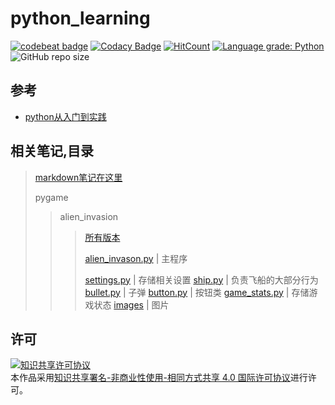# python_learning

[![codebeat badge](https://codebeat.co/badges/bf3900ea-462e-4f15-bf8a-aec678a07223)](https://codebeat.co/projects/github-com-chenboshuo-python_learning-master)
[![Codacy Badge](https://api.codacy.com/project/badge/Grade/b3d5173006a44aa28b9fd77252584c25)](https://www.codacy.com/app/chenboshuo/python_learning?utm_source=github.com&amp;utm_medium=referral&amp;utm_content=chenboshuo/python_learning&amp;utm_campaign=Badge_Grade)
[![HitCount](http://hits.dwyl.io/chenboshuo/python_learning.svg)](http://hits.dwyl.io/chenboshuo/python_learning)
[![Language grade: Python](https://img.shields.io/lgtm/grade/python/g/chenboshuo/python_learning.svg?logo=lgtm&logoWidth=18)](https://lgtm.com/projects/g/chenboshuo/python_learning/context:python)
![GitHub repo size](https://img.shields.io/github/repo-size/chenboshuo/python_learning.svg)

## 参考
-   [python从入门到实践](https://m.tb.cn/h.ebtZnRI)

## 相关笔记,目录

> [markdown笔记在这里](https://github.com/chenboshuo/python_learning/wiki)
>
> pygame
>> alien_invasion
>>
>>> [所有版本](https://github.com/chenboshuo/python_learning/commits/1d1939ec17263c5f8c6d4e0924e52389fb762826/pygame/alien_invasion/alien_invason.py)
>>>
>>> [alien_invason.py](./pygame/alien_invasion/alien_invason.py) | 主程序
>>>
>>> [settings.py](./pygame/alien_invasion/settings.py) | 存储相关设置
>>> [ship.py](./pygame/alien_invasion/ship.py) | 负责飞船的大部分行为
>>> [bullet.py](./pygame/alien_invasion/bullet.py) | 子弹
>>> [button.py](./pygame/alien_invasion/button.py) | 按钮类
>>>[game_stats.py](./pygame/alien_invasion/game_stats.py) | 存储游戏状态
>>> [images](./pygame/alien_invasion/images) | 图片

## 许可
<a rel="license" href="http://creativecommons.org/licenses/by-nc-sa/4.0/"><img alt="知识共享许可协议" style="border-width:0" src="https://i.creativecommons.org/l/by-nc-sa/4.0/88x31.png" /></a><br />本作品采用<a rel="license" href="http://creativecommons.org/licenses/by-nc-sa/4.0/">知识共享署名-非商业性使用-相同方式共享 4.0 国际许可协议</a>进行许可。
